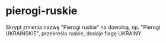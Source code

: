 # pierogi-ruskie
Skrypt zmienia nazwę "Pierogi ruskie" na dowolną, np. "Pierogi UKRAIŃSKIE", przekreśla ruskie, dodaje flagę UKRAINY
